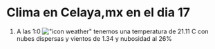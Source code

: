 # Clima en Celaya,mx en el dia 17

1. A las 1:0 !["icon weather"](http://openweathermap.org/img/w/03n.png) tenemos una temperatura de 21.11 C con nubes dispersas y  vientos de 1.34 y nubosidad al 26%
